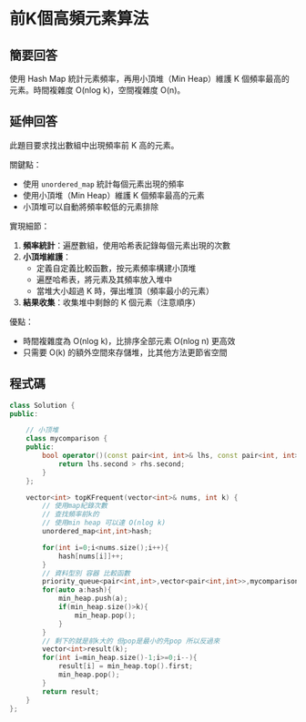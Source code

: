 # 前K個高頻元素算法

## 簡要回答
使用 Hash Map 統計元素頻率，再用小頂堆（Min Heap）維護 K 個頻率最高的元素。時間複雜度 O(nlog k)，空間複雜度 O(n)。

## 延伸回答
此題目要求找出數組中出現頻率前 K 高的元素。

關鍵點：
- 使用 `unordered_map` 統計每個元素出現的頻率
- 使用小頂堆（Min Heap）維護 K 個頻率最高的元素
- 小頂堆可以自動將頻率較低的元素排除

實現細節：
1. **頻率統計**：遍歷數組，使用哈希表記錄每個元素出現的次數
2. **小頂堆維護**：
   - 定義自定義比較函數，按元素頻率構建小頂堆
   - 遍歷哈希表，將元素及其頻率放入堆中
   - 當堆大小超過 K 時，彈出堆頂（頻率最小的元素）
3. **結果收集**：收集堆中剩餘的 K 個元素（注意順序）

優點：
- 時間複雜度為 O(nlog k)，比排序全部元素 O(nlog n) 更高效
- 只需要 O(k) 的額外空間來存儲堆，比其他方法更節省空間

## 程式碼
```cpp
class Solution {
public:

    // 小顶堆
    class mycomparison {
    public:
        bool operator()(const pair<int, int>& lhs, const pair<int, int>& rhs) {
            return lhs.second > rhs.second;
        }
    };

    vector<int> topKFrequent(vector<int>& nums, int k) {
        // 使用map紀錄次數
        // 查找頻率前k的
        // 使用min heap 可以達 O(nlog k)
        unordered_map<int,int>hash;

        for(int i=0;i<nums.size();i++){
            hash[nums[i]]++;
        }
        // 資料型別 容器 比較函數
        priority_queue<pair<int,int>,vector<pair<int,int>>,mycomparison>min_heap;
        for(auto a:hash){
            min_heap.push(a);
            if(min_heap.size()>k){
                min_heap.pop();
            }
        }
        // 剩下的就是前k大的 但pop是最小的先pop 所以反過來
        vector<int>result(k);
        for(int i=min_heap.size()-1;i>=0;i--){
            result[i] = min_heap.top().first;
            min_heap.pop();
        }
        return result;
    }
};
```
